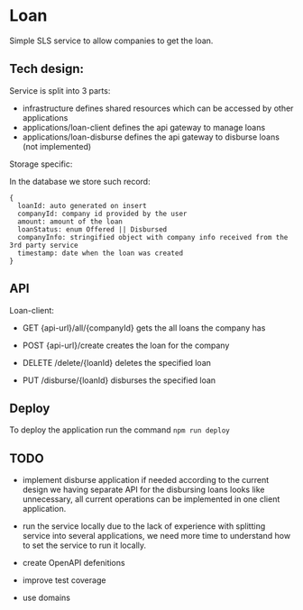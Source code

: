 # Loan

Simple SLS service to allow companies to get the loan.

## Tech design:

Service is split into 3 parts:
  - infrastructure
    defines shared resources which can be accessed by other applications
  - applications/loan-client
    defines the api gateway to manage loans
  - applications/loan-disburse
    defines the api gateway to disburse loans (not implemented)

Storage specific:

In the database we store such record:
```code
{
  loanId: auto generated on insert
  companyId: company id provided by the user
  amount: amount of the loan
  loanStatus: enum Offered || Disbursed
  companyInfo: stringified object with company info received from the 3rd party service
  timestamp: date when the loan was created
}
```

## API 

Loan-client:

* GET {api-url}/all/{companyId}
  gets the all loans the company has


* POST {api-url}/create
  creates the loan for the company

* DELETE /delete/{loanId}
  deletes the specified loan

* PUT /disburse/{loanId}
  disburses the specified loan

## Deploy
To deploy the application run the command `npm run deploy`

## TODO
- implement disburse application if needed
  according to the current design we having separate API for the disbursing loans looks like unnecessary, all current operations can be implemented in one client application.

- run the service locally
  due to the lack of experience with splitting service into several applications, we need more time to understand how to set the service to run it locally.

- create OpenAPI defenitions

- improve test coverage

- use domains

